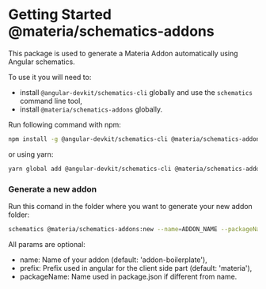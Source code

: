 # Getting Started @materia/schematics-addons

This package is used to generate a Materia Addon automatically using Angular schematics.

To use it you will need to:
 - install `@angular-devkit/schematics-cli` globally and use the `schematics` command line tool,
 - install `@materia/schematics-addons` globally.


Run following command with npm:
 ```bash
npm install -g @angular-devkit/schematics-cli @materia/schematics-addons
```
or using yarn:
 ```bash
yarn global add @angular-devkit/schematics-cli @materia/schematics-addons
```

### Generate a new addon

Run this comand in the folder where you want to generate your new addon folder:

```bash
schematics @materia/schematics-addons:new --name=ADDON_NAME --packageName=PACKAGE_NAME --prefix=COMPONENT_PREFIX 
```

All params are optional:
- name: Name of your addon (default: 'addon-boilerplate'),
- prefix: Prefix used in angular for the client side part (default: 'materia'),
- packageName: Name used in package.json if different from name.
 